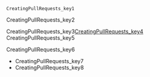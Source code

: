 ```ngMeta
CreatingPullRequests_key1
```

CreatingPullRequests_key2


CreatingPullRequests_key3[CreatingPullRequests_key4](https://yangsu.github.io/pull-request-tutorial/)
CreatingPullRequests_key5

CreatingPullRequests_key6


- CreatingPullRequests_key7
- CreatingPullRequests_key8
